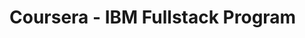 # Coursera - IBM Fullstack Program


[Profile Portfolio]:https://dagogue671.github.io/coursera-IBM-portfolio-project/
